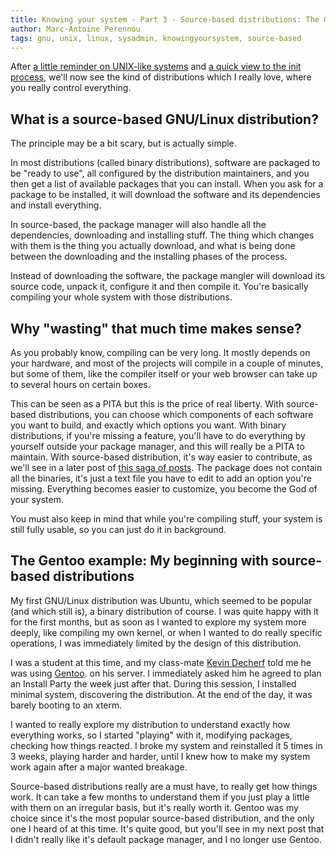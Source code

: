 ```yaml
---
title: Knowing your system - Part 3 - Source-based distributions: The Gentoo example
author: Marc-Antoine Perennou
tags: gnu, unix, linux, sysadmin, knowingyoursystem, source-based
---
```


After [a little reminder on UNIX-like systems](http://www.imagination-land.org/posts/2012-11-22-knowing-your-system-part-basics-on-unixlike-systems.html)
and [a quick view to the init process](http://www.imagination-land.org/posts/2012-11-29-knowing-your-system-part-the-init-process.html),
we'll now see the kind of distributions which I really love, where you really control everything.

## What is a source-based GNU/Linux distribution?

The principle may be a bit scary, but is actually simple.

In most distributions (called binary distributions), software are packaged to be "ready to use",
all configured by the distribution maintainers, and you then get a list of available packages that you can install.
When you ask for a package to be installed, it will download the software and its dependencies and install everything.

In source-based, the package manager will also handle all the dependencies, downloading and installing stuff. The thing
which changes with them is the thing you actually download, and what is being done between the downloading and the
installing phases of the process.

Instead of downloading the software, the package mangler will download its source code, unpack it, configure it and then
compile it. You're basically compiling your whole system with those distributions.

## Why "wasting" that much time makes sense?

As you probably know, compiling can be very long. It mostly depends on your hardware, and most of the projects will
compile in a couple of minutes, but some of them, like the compiler itself or your web browser can take up to several
hours on certain boxes.

This can be seen as a PITA but this is the price of real liberty. With source-based distributions, you can choose which
components of each software you want to build, and exactly which options you want. With binary distributions, if you're
missing a feature, you'll have to do everything by yourself outside your package manager, and this will really be a PITA
to maintain. With source-based distribution, it's way easier to contribute, as we'll see in a later post of [this saga
of posts](http://www.imagination-land.org/tags/knowingyoursystem.html). The package does not contain all the binaries,
it's just a text file you have to edit to add an option you're missing. Everything becomes easier to customize, you
become the God of your system.

You must also keep in mind that while you're compiling stuff, your system is still fully usable, so you can just do it
in background.

## The Gentoo example: My beginning with source-based distributions

My first GNU/Linux distribution was Ubuntu, which seemed to be popular (and which still is), a binary distribution of
course. I was quite happy with it for the first months, but as soon as I wanted to explore my system more deeply, like
compiling my own kernel, or when I wanted to do really specific operations, I was immediately limited by the design of
this distribution.

I was a student at this time, and my class-mate [Kevin Decherf](http://blog.kdecherf.com/) told me he was using
[Gentoo](http://www.gentoo.org/). on his server. I immediately asked him he agreed to plan an Install Party the week just after that.
During this session, I installed minimal system, discovering the distribution. At the end of the day, it was barely booting to an xterm.

I wanted to really explore my distribution to understand exactly how everything works, so I started "playing" with it,
modifying packages, checking how things reacted. I broke my system and reinstalled it 5 times in 3 weeks, playing harder
and harder, until I knew how to make my system work again after a major wanted breakage.

Source-based distributions really are a must have, to really get how things work. It can take a few months to understand
them if you just play a little with them on an irregular basis, but it's really worth it. Gentoo was my choice since
it's the most popular source-based distribution, and the only one I heard of at this time. It's quite good, but you'll
see in my next post that I didn't really like it's default package manager, and I no longer use Gentoo.
